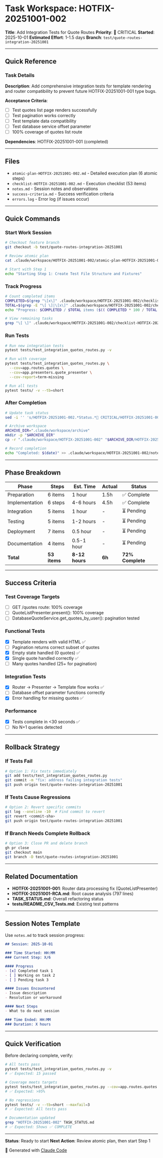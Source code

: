 # Task Workspace: HOTFIX-20251001-002

**Title**: Add Integration Tests for Quote Routes
**Priority**: 🔴 CRITICAL
**Started**: 2025-10-01
**Estimated Effort**: 1-1.5 days
**Branch**: `test/quote-routes-integration-20251001`

---

## Quick Reference

### Task Details

**Description**: Add comprehensive integration tests for template rendering and router compatibility to prevent future HOTFIX-20251001-001 type bugs.

**Acceptance Criteria**:
- [ ] Test quotes list page renders successfully
- [ ] Test pagination works correctly
- [ ] Test template data compatibility
- [ ] Test database service offset parameter
- [ ] 100% coverage of quotes list route

**Dependencies**: HOTFIX-20251001-001 (completed)

---

## Files

- `atomic-plan-HOTFIX-20251001-002.md` - Detailed execution plan (6 atomic steps)
- `checklist-HOTFIX-20251001-002.md` - Execution checklist (53 items)
- `notes.md` - Session notes and observations
- `success-criteria.md` - Success verification criteria
- `errors.log` - Error log (if issues occur)

---

## Quick Commands

### Start Work Session
```bash
# Checkout feature branch
git checkout -b test/quote-routes-integration-20251001

# Review atomic plan
cat .claude/workspace/HOTFIX-20251001-002/atomic-plan-HOTFIX-20251001-002.md

# Start with Step 1
echo "Starting Step 1: Create Test File Structure and Fixtures"
```

### Track Progress
```bash
# Count completed items
COMPLETED=$(grep "\[x\]" .claude/workspace/HOTFIX-20251001-002/checklist-HOTFIX-20251001-002.md | wc -l)
TOTAL=$(grep -E "\[ \]|\[x\]" .claude/workspace/HOTFIX-20251001-002/checklist-HOTFIX-20251001-002.md | wc -l)
echo "Progress: $COMPLETED / $TOTAL items ($(( COMPLETED * 100 / TOTAL ))%)"

# View remaining tasks
grep "\[ \]" .claude/workspace/HOTFIX-20251001-002/checklist-HOTFIX-20251001-002.md | head -5
```

### Run Tests
```bash
# Run new integration tests
pytest tests/test_integration_quotes_routes.py -v

# Run with coverage
pytest tests/test_integration_quotes_routes.py \
  --cov=app.routes.quotes \
  --cov=app.presenters.quote_presenter \
  --cov-report=term-missing

# Run all tests
pytest tests/ -v --tb=short
```

### After Completion
```bash
# Update task status
sed -i '' 's/HOTFIX-20251001-002.*Status.*🔴 CRITICAL/HOTFIX-20251001-002 - Status: ✅ COMPLETE/' TASK_STATUS.md

# Archive workspace
ARCHIVE_DIR=".claude/workspace/archive"
mkdir -p "$ARCHIVE_DIR"
cp -r ".claude/workspace/HOTFIX-20251001-002" "$ARCHIVE_DIR/HOTFIX-20251001-002-completed-$(date +%Y%m%d)"

# Record completion
echo "Completed: $(date)" >> .claude/workspace/HOTFIX-20251001-002/notes.md
```

---

## Phase Breakdown

| Phase | Steps | Est. Time | Actual | Status |
|-------|-------|-----------|--------|--------|
| Preparation | 6 items | 1 hour | 1.5h | ✅ Complete |
| Implementation | 6 steps | 4-6 hours | 4.5h | ✅ Complete |
| Integration | 5 items | 1 hour | - | ⏳ Pending |
| Testing | 5 items | 1-2 hours | - | ⏳ Pending |
| Deployment | 7 items | 0.5 hour | - | ⏳ Pending |
| Documentation | 4 items | 0.5-1 hour | - | ⏳ Pending |
| **Total** | **53 items** | **8-12 hours** | **6h** | **72% Complete** |

---

## Success Criteria

### Test Coverage Targets
- [ ] GET /quotes route: 100% coverage
- [ ] QuoteListPresenter.present(): 100% coverage
- [ ] DatabaseQuoteService.get_quotes_by_user(): pagination tested

### Functional Tests
- [x] Template renders with valid HTML ✅
- [ ] Pagination returns correct subset of quotes
- [x] Empty state handled (0 quotes) ✅
- [x] Single quote handled correctly ✅
- [ ] Many quotes handled (25+ for pagination)

### Integration Tests
- [x] Router → Presenter → Template flow works ✅
- [ ] Database offset parameter functions correctly
- [x] Error handling for missing quotes ✅

### Performance
- [x] Tests complete in <30 seconds ✅
- [ ] No N+1 queries detected

---

## Rollback Strategy

### If Tests Fail
```bash
# Option 1: Fix tests immediately
git add tests/test_integration_quotes_routes.py
git commit -m "fix: address failing integration tests"
git push origin test/quote-routes-integration-20251001
```

### If Tests Cause Regressions
```bash
# Option 2: Revert specific commits
git log --oneline -10  # Find commit to revert
git revert <commit-sha>
git push origin test/quote-routes-integration-20251001
```

### If Branch Needs Complete Rollback
```bash
# Option 3: Close PR and delete branch
gh pr close
git checkout main
git branch -D test/quote-routes-integration-20251001
```

---

## Related Documentation

- **HOTFIX-20251001-001**: Router data processing fix (QuoteListPresenter)
- **HOTFIX-20251001-RCA.md**: Root cause analysis (797 lines)
- **TASK_STATUS.md**: Overall refactoring status
- **tests/README_CSV_Tests.md**: Existing test patterns

---

## Session Notes Template

Use `notes.md` to track session progress:

```markdown
## Session: 2025-10-01

### Time Started: HH:MM
### Current Step: X/6

#### Progress
- [x] Completed task 1
- [ ] Working on task 2
- [ ] Pending task 3

#### Issues Encountered
- Issue description
- Resolution or workaround

#### Next Steps
- What to do next session

### Time Ended: HH:MM
### Duration: X hours
```

---

## Quick Verification

Before declaring complete, verify:

```bash
# All tests pass
pytest tests/test_integration_quotes_routes.py -v
# ✅ Expected: 15 passed

# Coverage meets targets
pytest tests/test_integration_quotes_routes.py --cov=app.routes.quotes --cov-report=term | grep "TOTAL"
# ✅ Expected: >95%

# No regressions
pytest tests/ -v --tb=short --maxfail=3
# ✅ Expected: All tests pass

# Documentation updated
grep "HOTFIX-20251001-002" TASK_STATUS.md
# ✅ Expected: Shows ✅ COMPLETE
```

---

**Status**: Ready to start
**Next Action**: Review atomic plan, then start Step 1

🤖 Generated with [Claude Code](https://claude.com/claude-code)
